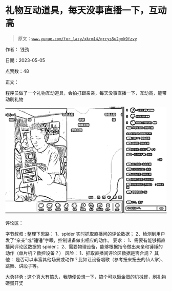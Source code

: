 # 礼物互动道具，每天没事直播一下，互动高

> 原文：[`www.yuque.com/for_lazy/xkrm14/qrrys5u2gmk9fzvy`](https://www.yuque.com/for_lazy/xkrm14/qrrys5u2gmk9fzvy)

作者： 钱劲

日期：2023-05-05

点赞数：48

正文：

程序员做了一个礼物互动道具，会拍打跟亲亲，每天没事直播一下，互动高，能带动刷礼物

![](img/a514cdb4affa8c0ed2658a958707ef81.png)

评论区：

字节叔叔 : 整理下思路： 1、spider 实时抓取直播间的评论数据； 2、检测到用户发了“亲亲”或“锤锤”字眼，控制设备做出相应的动作。 要求： 1、需要有能够抓直播间评论区数据的 spider； 2、需要物理设备，能够根据指令做出亲亲和锤锤的动作（单片机？数控设备？） 风险： 1、抓取直播间评论区数据是否合规？ 其他： 是否可以丰富其他场景或动作？比如让设备唱歌（参考扭来扭去的仙人掌）、跳舞、讲段子等。

大勇非勇 : 这个真大有搞头，我随便设想一下，搞个可以砸金蛋的机械臂，刷礼物砸蛋开奖



